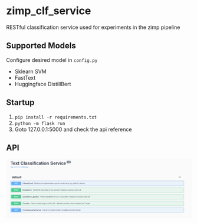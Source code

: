 # zimp_clf_service
RESTful classification service used for experiments in the zimp pipeline

## Supported Models
Configure desired model in `config.py`
* Sklearn SVM
* FastText
* Huggingface DistillBert

## Startup
1. `pip install -r requirements.txt`
2. `python -m flask run`
3. Goto 127.0.0.1:5000 and check the api reference

## API
![API Reference](doc/api_ref.png)

